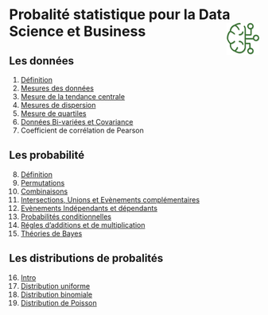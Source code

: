 # **Probalité statistique pour la Data Science et Business** <a href="../"><img src="https://github.com/MiKL5/BI/blob/master/assets/bi.svg" alt="Data science" align="right" height="64px"></a>
## **Les données**
1. [Définition](1_data/definition)
2. [Mesures des données](1_data/dataMeasurement)  
3. [Mesure de la tendance centrale](1_data/measureCentralTendency)
4. [Mesures de dispersion](1_data/dispersionMeasurement)
5. [Mesure de quartiles](1_data/quartileMeasurement)
6. [Données Bi-variées et Covariance](1_data/bivariateDataAndCovariance)
7. Coefficient de corrélation de Pearson
## **Les probabilité**
8. [Définition](2_probability/definition)
9. [Permutations](2_probability/permutation)
10. [Combinaisons](2_probability/combinations)
11. [Intersections, Unions et Evènements complémentaires](2_probability/IntersectionsUnionsComplementaryEvents)
12. [Evènements Indépendants et dépendants](2_probability/independentAndDependentEvents)
13. [Probabilités conditionnelles](2_probability/conditionalProbability)
14. [Régles d’additions et de multiplication](2_probability/AdditionAndMultiplicationRules)
15. [Théories de Bayes](2_probability/BayesTheorem)
## **Les distributions de probalités**
16. [Intro](3_distributions/intro)
17. [Distribution uniforme](3_distributions/uniformDistribution)
18. [Distribution binomiale](3_distributions/binomialDistribution)
19. [Distribution de Poisson](3_distributions/poissonLaw)
<!-- 20. [Distribution normale]() -->
<!-- 21. [Distribution normale - Formules et Z-scores]() -->
<!-- 22. [Scripts Dash]() -->
<!-- ## **Les statistiques** -->
<!-- 23. Définition -->
<!-- 24. Échantillonnage -->
<!-- 25. Théorème Centrale Limite -->
<!-- 256. Erreur Type -->
<!-- 27. Test Statistique -->
<!--     1.  Exercice 1 -->
<!--     2.  Exercice 3 -->
<!-- 28. Erreurs de type 1 et 2 -->
<!-- 29. Distribution de T-Student -->
<!-- ## **Analyse de la variance (ANOVA)** -->
<!-- 30. Intro à l'ANOVA -->
<!-- 31. ANOVA - Analyse de la Variance -->
<!-- 32. Distribution-F -->
<!-- 33. ANOVA à 2 facteurs -->
<!-- 34. ANOVA avec 2 facteurs et Réplication -->
<!-- ## **La régression** -->
<!-- 35. Régression Linéaire -->
<!-- 36. Exemple de Régression -->
<!-- 37. Régression Multiple -->
<!-- ## **L'analyse du Khi carré** -->
<!-- 38. Analyse du Khi-Carré -->